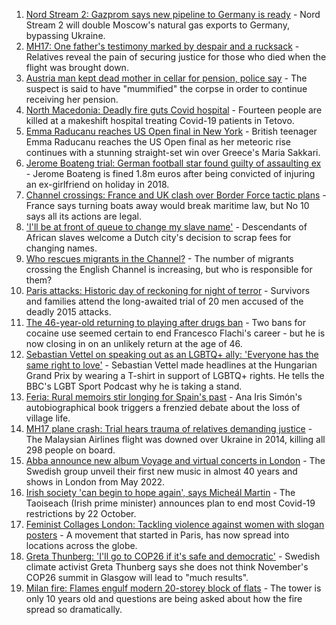 1. [Nord Stream 2: Gazprom says new pipeline to Germany is ready](https://www.bbc.co.uk/news/world-europe-58520563?at_medium=RSS&at_campaign=KARANGA) - Nord Stream 2 will double Moscow's natural gas exports to Germany, bypassing Ukraine.
2. [MH17: One father's testimony marked by despair and a rucksack](https://www.bbc.co.uk/news/world-europe-58518606?at_medium=RSS&at_campaign=KARANGA) - Relatives reveal the pain of securing justice for those who died when the flight was brought down.
3. [Austria man kept dead mother in cellar for pension, police say](https://www.bbc.co.uk/news/world-europe-58510192?at_medium=RSS&at_campaign=KARANGA) - The suspect is said to have "mummified" the corpse in order to continue receiving her pension.
4. [North Macedonia: Deadly fire guts Covid hospital](https://www.bbc.co.uk/news/world-europe-58496405?at_medium=RSS&at_campaign=KARANGA) - Fourteen people are killed at a makeshift hospital treating Covid-19 patients in Tetovo.
5. [Emma Raducanu reaches US Open final in New York](https://www.bbc.co.uk/sport/tennis/58511033?at_medium=RSS&at_campaign=KARANGA) - British teenager Emma Raducanu reaches the US Open final as her meteoric rise continues with a stunning straight-set win over Greece's Maria Sakkari.
6. [Jerome Boateng trial: German football star found guilty of assaulting ex](https://www.bbc.co.uk/news/world-europe-58500267?at_medium=RSS&at_campaign=KARANGA) - Jerome Boateng is fined 1.8m euros after being convicted of injuring an ex-girlfriend on holiday in 2018.
7. [Channel crossings: France and UK clash over Border Force tactic plans](https://www.bbc.co.uk/news/uk-58504016?at_medium=RSS&at_campaign=KARANGA) - France says turning boats away would break maritime law, but No 10 says all its actions are legal.
8. ['I'll be at front of queue to change my slave name'](https://www.bbc.co.uk/news/world-europe-58492848?at_medium=RSS&at_campaign=KARANGA) - Descendants of African slaves welcome a Dutch city's decision to scrap fees for changing names.
9. [Who rescues migrants in the Channel?](https://www.bbc.co.uk/news/uk-46758600?at_medium=RSS&at_campaign=KARANGA) - The number of migrants crossing the English Channel is increasing, but who is responsible for them?
10. [Paris attacks: Historic day of reckoning for night of terror](https://www.bbc.co.uk/news/world-europe-58472506?at_medium=RSS&at_campaign=KARANGA) - Survivors and families attend the long-awaited trial of 20 men accused of the deadly 2015 attacks.
11. [The 46-year-old returning to playing after drugs ban](https://www.bbc.co.uk/sport/football/58478778?at_medium=RSS&at_campaign=KARANGA) - Two bans for cocaine use seemed certain to end Francesco Flachi's career - but he is now closing in on an unlikely return at the age of 46.
12. [Sebastian Vettel on speaking out as an LGBTQ+ ally: 'Everyone has the same right to love'](https://www.bbc.co.uk/sport/formula1/58453220?at_medium=RSS&at_campaign=KARANGA) - Sebastian Vettel made headlines at the Hungarian Grand Prix by wearing a T-shirt in support of LGBTQ+ rights. He tells the BBC's LGBT Sport Podcast why he is taking a stand.
13. [Feria: Rural memoirs stir longing for Spain's past](https://www.bbc.co.uk/news/world-europe-58426883?at_medium=RSS&at_campaign=KARANGA) - Ana Iris Simón's autobiographical book triggers a frenzied debate about the loss of village life.
14. [MH17 plane crash: Trial hears trauma of relatives demanding justice](https://www.bbc.co.uk/news/world-europe-58464163?at_medium=RSS&at_campaign=KARANGA) - The Malaysian Airlines flight was downed over Ukraine in 2014, killing all 298 people on board.
15. [Abba announce new album Voyage and virtual concerts in London](https://www.bbc.co.uk/news/entertainment-arts-58428407?at_medium=RSS&at_campaign=KARANGA) - The Swedish group unveil their first new music in almost 40 years and shows in London from May 2022.
16. [Irish society 'can begin to hope again', says Micheál Martin](https://www.bbc.co.uk/news/world-europe-58402941?at_medium=RSS&at_campaign=KARANGA) - The Taoiseach (Irish prime minister) announces plan to end most Covid-19 restrictions by 22 October.
17. [Feminist Collages London: Tackling violence against women with slogan posters](https://www.bbc.co.uk/news/uk-58322865?at_medium=RSS&at_campaign=KARANGA) - A movement that started in Paris, has now spread into locations across the globe.
18. [Greta Thunberg: 'I'll go to COP26 if it's safe and democratic'](https://www.bbc.co.uk/news/uk-scotland-58388980?at_medium=RSS&at_campaign=KARANGA) - Swedish climate activist Greta Thunberg says she does not think November's COP26 summit in Glasgow will lead to "much results".
19. [Milan fire: Flames engulf modern 20-storey block of flats](https://www.bbc.co.uk/news/world-europe-58385014?at_medium=RSS&at_campaign=KARANGA) - The tower is only 10 years old and questions are being asked about how the fire spread so dramatically.
